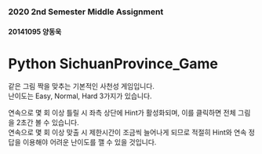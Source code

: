 ### 2020 2nd Semester Middle Assignment
#### 20141095 양동욱
# Python SichuanProvince_Game

같은 그림 짝을 맞추는 기본적인 사천성 게임입니다.  
난이도는 Easy, Normal, Hard 3가지가 있습니다.

연속으로 몇 회 이상 틀릴 시 좌측 상단에 Hint가 활성화되며, 이를 클릭하면 전체 그림을 2초간 볼 수 있습니다.  
연속으로 몇 회 이상 맞출 시 제한시간이 조금씩 늘어나게 되므로 적절히 Hint와 연속 정답을 이용해야 어려운 난이도를 깰 수 있을 것입니다.

